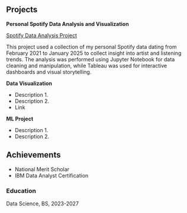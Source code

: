 ## Projects 
**Personal Spotify Data Analysis and Visualization** 

[Spotify Data Analysis Project](https://github.com/IanJBarriger/SpotifyDataAnalysis)

This project used a collection of my personal Spotify data dating from February 2021 to January 2025 to collect insight into artist and listening trends. The analysis was performed using Jupyter Notebook for data cleaning and manipulation, while Tableau was used for interactive dashboards and visual storytelling.

**Data Visualization** 
- Description 1. 
- Description 2. 
- Link
  
**ML Project** 
- Description 1. 
- Description 2.

## Achievements 
- National Merit Scholar
- IBM Data Analyst Certification 

### Education 
Data Science, BS, 2023-2027 
